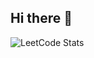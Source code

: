 ## Hi there 👋

![LeetCode Stats](https://leetcard.jacoblin.cool/abdul_musawwir?theme=dark&font=Karma&ext=contest)

